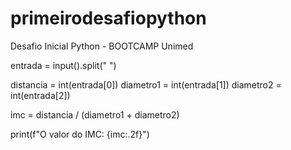 # primeirodesafiopython
Desafio Inicial Python - BOOTCAMP Unimed

entrada = input().split(" ")

distancia = int(entrada[0])
diametro1 = int(entrada[1])
diametro2 = int(entrada[2])

imc = distancia / (diametro1 + diametro2)

print(f"O valor do IMC: {imc:.2f}")
